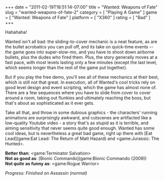 +++
date = "2011-02-19T18:51:14-07:00"
title = "Wanted: Weapons of Fate"
slug = "wanted-weapons-of-fate-2"
category = [ "Playing A Game" ]
game = [ "Wanted: Weapons of Fate" ]
platform = [ "X360" ]
rating = [ "Bad" ]
+++

Hahahaha!

Wanted isn't all bad: the sliding-to-cover mechanic is a neat feature, as are the bullet acrobatics you can pull off, and its take on quick-time events -- the game goes into super-slow-mo, and you have to shoot down airborne bullets, plus the dudes who fired them.  Plus, the story generally moves at a fast pace, with most levels lasting only a few minutes (except the last level, which seems longer than the rest of the game put together).

But if you play the free demo, you'll see all of these mechanics at their best, which is still not that great.  In execution, all of Wanted's cool tricks rely on good level design and event scripting, which the game has almost none of.  There are a few sequences where you have to slide from cover to cover around a room, taking out flunkies and ultimately reaching the boss, but that's about as sophisticated as it ever gets.

Take all that, and throw in some dubious graphics - the characters' running animations are surprisingly awkward, and cutscenes are artifacted like a low-quality Youtube video - a story that's as stupid as it is terrible, and aiming sensitivity that never seems quite good enough.  Wanted has some cool ideas, but is nevertheless a great bad game, right up there with [Eat Lead](game:Eat Lead: The Return of Matt Hazard) and <game:Jurassic: The Hunted>.

<b>Better than</b>: <game:Terminator Salvation>  
<b>Not as good as</b>: [Bionic Commando](game:Bionic Commando (2009))  
<b>Not <i>quite</i> as funny as</b>: <game:Rogue Warrior>

<i>Progress: Finished on Assassin (normal)</i>